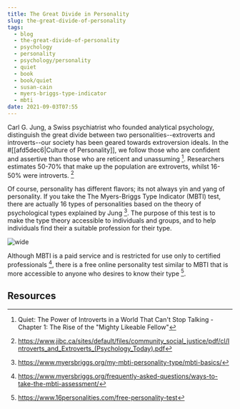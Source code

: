 ```yaml
---
title: The Great Divide in Personality
slug: the-great-divide-of-personality
tags:
  - blog
  - the-great-divide-of-personality
  - psychology
  - personality
  - psychology/personality
  - quiet
  - book
  - book/quiet
  - susan-cain
  - myers-briggs-type-indicator
  - mbti
date: 2021-09-03T07:55
---
```



Carl G. Jung, a Swiss psychiatrist who founded analytical psychology,
distinguish the great divide between two personalities--extroverts and
introverts--our society has been geared towards extroversion ideals. In the
#[[afd5dec6|Culture of Personality]], we follow those who are confident and
assertive than those who are reticent and unassuming [^1]. Researchers estimates
50-70% that make up the population are extroverts, whilst 16-50% were
introverts. [^2]

Of course, personality has different flavors; its not always yin and yang of
personality. If you take the The Myers-Briggs Type Indicator (MBTI) test, there
are actually 16 types of personalities based on the theory of psychological
types explained by Jung [^3]. The purpose of this test is to make the type
theory accessible to individuals and groups, and to help individuals find their
a suitable profession for their type.

![wide](https://upload.wikimedia.org/wikipedia/commons/1/1f/MyersBriggsTypes.png "image from Wikimedia Commons (cc)")

Although MBTI is a paid service and is restricted for use only to certified
professionals [^4], there is a free online personality test similar to MBTI that
is more accessible to anyone who desires to know their type [^5].

## Resources

[^1]: Quiet: The Power of Introverts in a World That Can't Stop Talking - Chapter 1: The Rise of the "Mighty Likeable Fellow"
[^2]: https://www.jibc.ca/sites/default/files/community_social_justice/pdf/cl/Introverts_and_Extroverts_(Psychology_Today).pdf
[^3]: https://www.myersbriggs.org/my-mbti-personality-type/mbti-basics/
[^4]: https://www.myersbriggs.org/frequently-asked-questions/ways-to-take-the-mbti-assessment/
[^5]: https://www.16personalities.com/free-personality-test
